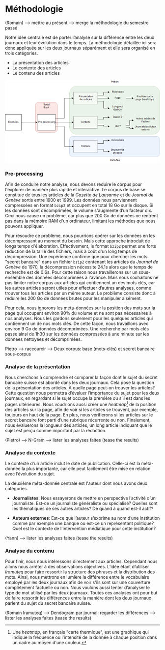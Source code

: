 # Méthodologie

(Romain)
--> mettre au présent
--> merge la méthodologie du semestre passé

Notre idée centrale est de porter l’analyse sur la différence entre les deux
journaux et leur évolution dans le temps. La méthodologie détaillée ici sera
donc appliquée sur les deux journaux séparément et elle sera organisé en trois
catégories.

  - La présentation des articles
  - Le contexte des articles
  - Le contenu des articles

![Le schéma montre les outils que nous utiliserons dans notre analyse.](methods.png)

### Pre-processing

Afin de conduire notre analyse, nous devons réduire le corpus pour l'explorer de
manière plus rapide et interactive. Le corpus de base se constitue de tous les
articles de la _Gazette de Lausanne_ et du _Journal de Genève_ sortis entre 1900
et 1999. Les données nous parviennent compressées en format `bzip2` et occupent
en total 18 Go sur le disque. Si les données sont décomprimées, le volume
s'augmente d’un facteur dix. Ceci nous cause un problème, car plus que 200 Go de
données ne rentrent pas dans la mémoire RAM d'un ordinateur, limitant les
méthodes que nous pouvons appliquer.

Pour résoudre ce problème, nous pourrions opérer sur les données en les
décompressant au moment du besoin. Mais cette approche  introduit de longs temps
d'élaboration. Effectivement, le format `bzip2` permet une forte réduction de la
taille des fichiers, mais à coût d'un long temps de décompression. Une
expérience confirme que pour chercher les mots "secret bancaire" dans un fichier
`bzip2` contenant les articles du _Journal de Genève_ de 1970, la décompression
nécessite 24.1s alors que le temps de recherche est de 0.6s. Pour cette raison
nous  travaillerons sur un sous-ensemble des données décomprimées à l'avance.
Mais nous souhaitons ne pas limiter notre corpus aux articles qui contiennent un
des mots clés, car les autres articles seront utiles pour effectuer d’autres
analyses, comme trouver tous les articles par un même auteur. Le problème
consiste donc à réduire les 200 Go de données brutes pour les  manipuler
aisément.

Pour cela, nous ignorons les méta-données sur la position des mots sur la page
qui occupent environ 90% du volume et ne sont pas nécessaires à nos analyses.
Nous les gardons seulement pour les quelques articles qui contiennent un de nos
mots clés. De cette façon, nous travaillons avec environ 9 Go de données
décomprimées. Une recherche par mots clés passe ainsi de 1h30 sur les données
compressées à une minute sur les données nettoyées et décomprimées.

Pietro
--> raccourcir
--> Deux corpus: base (mots-clés) et secret bancaire sous-corpus

### Analyse de la présentation

Nous cherchons à comprendre et comparer la façon dont le sujet du secret
bancaire suisse est abordé dans les deux journaux. Cela pose la question de la
présentation des articles. À quelle page peut-on trouver les articles? Cette
question nous permettra d’évaluer l’importance du sujet pour les deux journaux,
en regardant si le sujet occupe la première ou s’il est dans les pages
ultérieures. Nous voudrions aussi créer une _heatmap_[^1] de la position des
articles sur la page, afin de voir si les articles se trouvent, par exemple,
toujours en haut de la page. En plus, nous vérifierons si les articles sur le
secret bancaire font parti d’une rubrique récurrente ou non. Finalement, nous
évaluerons la longueur des articles, un long article indiquant que le sujet est
perçu comme important par la rédaction.

(Pietro)
--> N-Gram
--> lister les analyses faites (tease the results)


[^1]: Une _heatmap_, en français "carte thermique", est une graphique qui
indique la fréquence ou l'intensité de la donnée à chaque position dans un
cadre au moyen d'une couleur.


### Analyse du contexte

Le contexte d'un article inclut le date de publication. Celle-ci est la
méta-donnée la plus importante, car elle peut facilement être mise en relation
avec l’évolution du sujet.

La deuxième méta-donnée centrale est l'auteur dont nous avons deux catégories.

- **Journalistes**: Nous essayerons de mettre en perspective l’activité d’un
  journaliste. Est-ce un journaliste généraliste ou spécialisé? Quelles sont
  les thématiques de ses autres articles? De quand à quand est-il actif?

- **Auteurs externes**: Est-ce que l’auteur s’exprime au nom d’une institution
  comme par exemple une banque ou est-ce un représentant politique? Quel est le
  contexte de l'intervention médiatique pour cette institution?

(Yann)
--> lister les analyses faites (tease the results)


### Analyse du contenu

Pour finir, nous nous intéressons directement aux articles. Cependant nous
allons nous arrêter à des observations objectives. L’idée étant d’utiliser
_Iramuteq_ pour faire ressortir la structure des phrases et la distribution des
mots. Ainsi, nous mettrons en lumière la différence entre le vocabulaire employé
par les deux journaux afin de voir s'ils sont sur une couverture complètement
factuelle ou non. Nous voulons aussi tenter d’analyser le type de mot utilisé
par les deux journaux. Toutes ces analyses ont pour but de faire ressortir les
différences entre la manière dont les deux journaux parlent du sujet du secret
bancaire suisse.

(Romain Iramuteq)
--> Dendogram par journal: regarder les différences
--> lister les analyses faites (tease the results)
